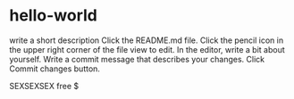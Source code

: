 # hello-world
write a short description
Click the README.md file.
Click the pencil icon in the upper right corner of the file view to edit.
In the editor, write a bit about yourself.
Write a commit message that describes your changes.
Click Commit changes button.

SEXSEXSEX free $
